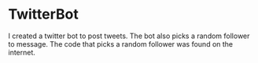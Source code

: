 # TwitterBot

I created a twitter bot to post tweets. The bot also picks a random follower to message. 
The code that picks a random follower was found on the internet.
